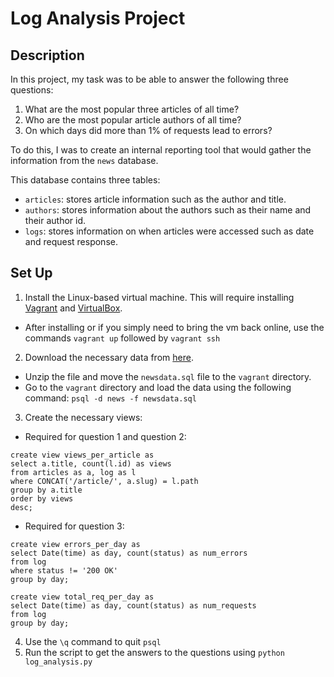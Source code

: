 # Log Analysis Project

## Description
In this project, my task was to be able to answer the following three questions:

1. What are the most popular three articles of all time?
2. Who are the most popular article authors of all time?
3. On which days did more than 1% of requests lead to errors?

To do this, I was to create an internal reporting tool that would gather the information from the `news` database.

This database contains three tables:  
* `articles`: stores article information such as the author and title.
* `authors`: stores information about the authors such as their name and their author id.
* `logs`: stores information on when articles were accessed such as date and request response.

## Set Up

1. Install the Linux-based virtual machine. This will require installing [Vagrant](https://www.vagrantup.com/) and [VirtualBox](https://www.virtualbox.org/wiki/Download_Old_Builds_5_1).
  - After installing or if you simply need to bring the vm back online, use the commands `vagrant up` followed by `vagrant ssh`
2. Download the necessary data from [here](https://d17h27t6h515a5.cloudfront.net/topher/2016/August/57b5f748_newsdata/newsdata.zip).
  - Unzip the file and move the `newsdata.sql` file to the `vagrant` directory.
  - Go to the `vagrant` directory and load the data using the following command: `psql -d news -f newsdata.sql`
3. Create the necessary views:
  - Required for question 1 and question 2:
  ```
  create view views_per_article as
  select a.title, count(l.id) as views
  from articles as a, log as l
  where CONCAT('/article/', a.slug) = l.path
  group by a.title
  order by views
  desc;
  ```
  - Required for question 3:
  ```
  create view errors_per_day as
  select Date(time) as day, count(status) as num_errors
  from log
  where status != '200 OK'
  group by day;
  ```

  ```
  create view total_req_per_day as
  select Date(time) as day, count(status) as num_requests
  from log
  group by day;
  ```
4. Use the `\q` command to quit `psql`
5. Run the script to get the answers to the questions using `python log_analysis.py`
